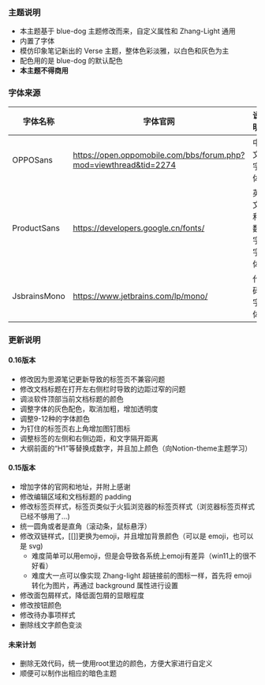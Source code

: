 ### 主题说明

- 本主题基于 blue-dog 主题修改而来，自定义属性和 Zhang-Light 通用
- 内置了字体
- 模仿印象笔记新出的 Verse 主题，整体色彩淡雅，以白色和灰色为主
- 配色用的是 blue-dog 的默认配色
- **本主题不得商用**

### 字体来源

| 字体名称     | 字体官网                                                     | 说明           |
| ------------ | ------------------------------------------------------------ | -------------- |
| OPPOSans     | https://open.oppomobile.com/bbs/forum.php?mod=viewthread&tid=2274 | 中文字体       |
| ProductSans  | https://developers.google.cn/fonts/                          | 英文和数字字体 |
| JsbrainsMono | https://www.jetbrains.com/lp/mono/                           | 代码字体       |

### 更新说明

#### 0.16版本

- 修改因为思源笔记更新导致的标签页不兼容问题
- 修改文档标题在打开左右侧栏时导致的边距过窄的问题
- 调淡软件顶部当前文档标题的颜色
- 调整字体的灰色配色，取消加粗，增加透明度
- 调整9-12种的字体颜色
- 为钉住的标签页右上角增加图钉图标
- 调整标签的左侧和右侧边距，和文字隔开距离
- 大纲前面的“H1”等替换成数字，并且加上颜色（向Notion-theme主题学习）

#### 0.15版本

- 增加字体的官网和地址，并附上感谢
- 修改编辑区域和文档标题的 padding
- 修改标签页样式，标签页类似于火狐浏览器的标签页样式（浏览器标签页样式已经不够用了...)
- 统一圆角或者是直角（滚动条，鼠标悬浮）
- 修改双链样式，[[]]更换为emoji，并且增加背景颜色（可以是 emoji，也可以是 svg)
  - 难度简单可以用emoji，但是会导致各系统上emoji有差异（win11上的很不好看）
  - 难度大一点可以像实现 Zhang-light 超链接前的图标一样，首先将 emoji 转化为图片，再通过 background 属性进行设置
- 修改面包屑样式，降低面包屑的显眼程度
- 修改按钮颜色
- 修改待办事项样式
- 删除线文字颜色变淡

#### 未来计划

- 删除无效代码，统一使用root里边的颜色，方便大家进行自定义
- 顺便可以制作出相应的暗色主题
